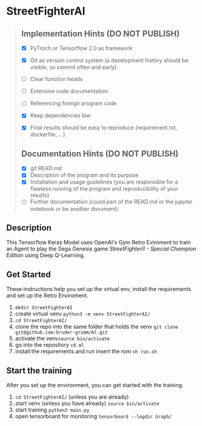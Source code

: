# StreetFighterAI

> ## Implementation Hints (DO NOT PUBLISH)
>
> - [x] PyTroch or Tensorflow 2.0 as framework
> - [x] Git as version control system (a development history should be visible, so commit often and early)
> - [ ] Clear function heads
> - [ ] Extensive code documentation
> - [ ] Referencing foreign program code
> - [x] Keep dependencies low
> - [x] Final results should be easy to reproduce (requirement.txt, dockerfile, ...)
>
> 
>
> ## **Documentation Hints** (DO NOT PUBLISH)
>
> - [x] git READ.md
> - [x] Description of the program and its purpose
> - [x] Installation and usage guidelines (you are responsible for a flawless running of the program and reproducibility of your results)
> - [ ] Further documentation (could part of the READ.md or the jupyter notebook or be another document)





## Description

This Tensorflow Keras Model uses OpenAI's Gym Retro Eviroment to train an Agent to play the Sega Genesis game *StreetFighterII - Special Champion Edition* using Deep Q-Learning.



## Get Started

These instructions help you set up the virtual env, install the requirements and set up the Retro Enviroment.



1. `mkdir StreetFighterAI`
2. create virtual venv
   `python3 -m venv StreetFighterAI/`
3. `cd StreetFighterAI/`
4. clone the repo into the same folder that holds the venv 
   `git clone git@github.com:bruder-grimm/ml.git`
5. activate the venv`source bin/activate`
6. go into the repository
   `cd ml`
7. install the requirements and run insert the rom
   `sh run.sh`



## Start the training

After you set up the environment, you can get started with the training. 



1. `cd StreetFighterAI/` (unless you are already)
2. start venv (unless you have already)
   `source bin/activate`
3. start training
   `python3 main.py`
4. open tensorboard for monitoring
    `tensorboard --logdir Graph/`











